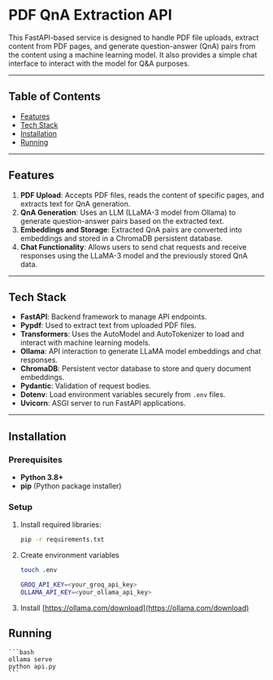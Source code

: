 # PDF QnA Extraction API

This FastAPI-based service is designed to handle PDF file uploads, extract content from PDF pages, and generate question-answer (QnA) pairs from the content using a machine learning model. It also provides a simple chat interface to interact with the model for Q&A purposes.

---

## Table of Contents
- [Features](#features)
- [Tech Stack](#tech-stack)
- [Installation](#installation)
- [Running](#running)

---

## Features
1. **PDF Upload**: Accepts PDF files, reads the content of specific pages, and extracts text for QnA generation.
2. **QnA Generation**: Uses an LLM (LLaMA-3 model from Ollama) to generate question-answer pairs based on the extracted text.
3. **Embeddings and Storage**: Extracted QnA pairs are converted into embeddings and stored in a ChromaDB persistent database.
4. **Chat Functionality**: Allows users to send chat requests and receive responses using the LLaMA-3 model and the previously stored QnA data.

---

## Tech Stack
- **FastAPI**: Backend framework to manage API endpoints.
- **Pypdf**: Used to extract text from uploaded PDF files.
- **Transformers**: Uses the AutoModel and AutoTokenizer to load and interact with machine learning models.
- **Ollama**: API interaction to generate LLaMA model embeddings and chat responses.
- **ChromaDB**: Persistent vector database to store and query document embeddings.
- **Pydantic**: Validation of request bodies.
- **Dotenv**: Load environment variables securely from `.env` files.
- **Uvicorn**: ASGI server to run FastAPI applications.

---

## Installation

### Prerequisites
- **Python 3.8+**
- **pip** (Python package installer)

### Setup

1. Install required libraries:

   ```bash
   pip -r requirements.txt
   ```
2. Create environment variables

    ```bash
    touch .env
   ```

    ```bash
    GROQ_API_KEY=<your_groq_api_key>
    OLLAMA_API_KEY=<your_ollama_api_key>
    ```

3. Install [https://ollama.com/download](https://ollama.com/download)

## Running

    ```bash
    ollama serve
    python api.py
    ```
